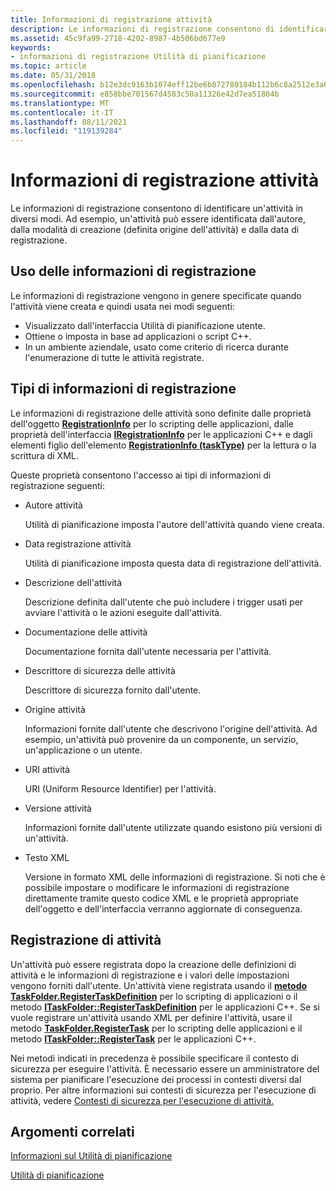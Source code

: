 ```yaml
---
title: Informazioni di registrazione attività
description: Le informazioni di registrazione consentono di identificare un'attività in diversi modi. Ad esempio, un'attività può essere identificata dall'autore, dalla modalità di creazione (definita origine dell'attività) e dalla data di registrazione.
ms.assetid: 45c9fa99-2718-4202-8987-4b506bd677e9
keywords:
- informazioni di registrazione Utilità di pianificazione
ms.topic: article
ms.date: 05/31/2018
ms.openlocfilehash: b12e3dc9163b1074eff12be6b872780184b112b6c8a2512e3a68901d083f9c85
ms.sourcegitcommit: e858bbe701567d4583c50a11326e42d7ea51804b
ms.translationtype: MT
ms.contentlocale: it-IT
ms.lasthandoff: 08/11/2021
ms.locfileid: "119139284"
---
```

# <a name="task-registration-information"></a>Informazioni di registrazione attività

Le informazioni di registrazione consentono di identificare un'attività in diversi modi. Ad esempio, un'attività può essere identificata dall'autore, dalla modalità di creazione (definita origine dell'attività) e dalla data di registrazione.

## <a name="using-registration-information"></a>Uso delle informazioni di registrazione

Le informazioni di registrazione vengono in genere specificate quando l'attività viene creata e quindi usata nei modi seguenti:

-   Visualizzato dall'interfaccia Utilità di pianificazione utente.
-   Ottiene o imposta in base ad applicazioni o script C++.
-   In un ambiente aziendale, usato come criterio di ricerca durante l'enumerazione di tutte le attività registrate.

## <a name="types-of-registration-information"></a>Tipi di informazioni di registrazione

Le informazioni di registrazione delle attività sono definite dalle proprietà dell'oggetto [**RegistrationInfo**](registrationinfo.md) per lo scripting delle applicazioni, dalle proprietà dell'interfaccia [**IRegistrationInfo**](/windows/desktop/api/taskschd/nn-taskschd-iregistrationinfo) per le applicazioni C++ e dagli elementi figlio dell'elemento [**RegistrationInfo (taskType)**](taskschedulerschema-registrationinfo-tasktype-element.md) per la lettura o la scrittura di XML.

Queste proprietà consentono l'accesso ai tipi di informazioni di registrazione seguenti:

-   Autore attività

    Utilità di pianificazione imposta l'autore dell'attività quando viene creata.

-   Data registrazione attività

    Utilità di pianificazione imposta questa data di registrazione dell'attività.

-   Descrizione dell'attività

    Descrizione definita dall'utente che può includere i trigger usati per avviare l'attività o le azioni eseguite dall'attività.

-   Documentazione delle attività

    Documentazione fornita dall'utente necessaria per l'attività.

-   Descrittore di sicurezza delle attività

    Descrittore di sicurezza fornito dall'utente.

-   Origine attività

    Informazioni fornite dall'utente che descrivono l'origine dell'attività. Ad esempio, un'attività può provenire da un componente, un servizio, un'applicazione o un utente.

-   URI attività

    URI (Uniform Resource Identifier) per l'attività.

-   Versione attività

    Informazioni fornite dall'utente utilizzate quando esistono più versioni di un'attività.

-   Testo XML

    Versione in formato XML delle informazioni di registrazione. Si noti che è possibile impostare o modificare le informazioni di registrazione direttamente tramite questo codice XML e le proprietà appropriate dell'oggetto e dell'interfaccia verranno aggiornate di conseguenza.

## <a name="registering-tasks"></a>Registrazione di attività

Un'attività può essere registrata dopo la creazione delle definizioni di attività e le informazioni di registrazione e i valori delle impostazioni vengono forniti dall'utente. Un'attività viene registrata usando il [**metodo TaskFolder.RegisterTaskDefinition**](taskfolder-registertaskdefinition.md) per lo scripting di applicazioni o il metodo [**ITaskFolder::RegisterTaskDefinition**](/windows/desktop/api/taskschd/nf-taskschd-itaskfolder-registertaskdefinition) per le applicazioni C++. Se si vuole registrare un'attività usando XML per definire l'attività, usare il metodo [**TaskFolder.RegisterTask**](taskfolder-registertask.md) per lo scripting delle applicazioni e il metodo [**ITaskFolder::RegisterTask**](/windows/desktop/api/taskschd/nf-taskschd-itaskfolder-registertask) per le applicazioni C++.

Nei metodi indicati in precedenza è possibile specificare il contesto di sicurezza per eseguire l'attività. È necessario essere un amministratore del sistema per pianificare l'esecuzione dei processi in contesti diversi dal proprio. Per altre informazioni sui contesti di sicurezza per l'esecuzione di attività, vedere [Contesti di sicurezza per l'esecuzione di attività.](security-contexts-for-running-tasks.md)

## <a name="related-topics"></a>Argomenti correlati

<dl> <dt>

[Informazioni sul Utilità di pianificazione](about-the-task-scheduler.md)
</dt> <dt>

[Utilità di pianificazione](task-scheduler-start-page.md)
</dt> </dl>

 

 




